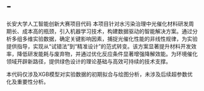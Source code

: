 # -
长安大学人工智能创新大赛项目代码
本项目针对水污染治理中光催化材料研发周期长、成本高的瓶颈，引入机器学习技术，构建数据驱动的智能解决方案。通过分析多组多维实验数据，确定关键影响因素，捕捉光催化性能的非线性规律，为实验提供指导，实现从“试错法”到“精准设计”的范式转变。该方案显著提升材料开发效率，降低研发能耗与废弃物，并通过优化反应条件显著增强降解效能。为环境催化领域开辟新路径，提供绿色设计的理论基础与高效可持续的技术支撑。

本代码仅涉及XGB模型对实验数据的初期拟合与绘图分析，未涉及后续超参数优化及重要性分析。
